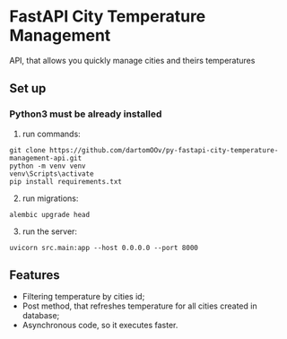 # FastAPI City Temperature Management

API, that allows you quickly manage cities and theirs temperatures

## Set up

### Python3 must be already installed

1. run commands:
```
git clone https://github.com/dartomOOv/py-fastapi-city-temperature-management-api.git
python -m venv venv
venv\Scripts\activate
pip install requirements.txt
```
2. run migrations:
```
alembic upgrade head
```
3. run the server:
```
uvicorn src.main:app --host 0.0.0.0 --port 8000
```
## Features

* Filtering temperature by cities id;
* Post method, that refreshes temperature for all cities created in database;
* Asynchronous code, so it executes faster.